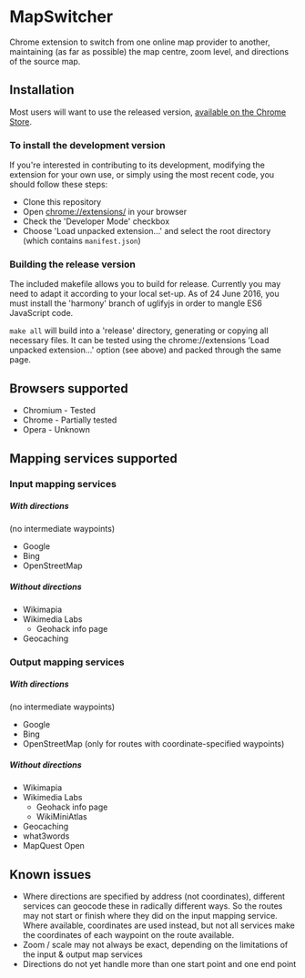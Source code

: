 # MapSwitcher

Chrome extension to switch from one online map provider to another, maintaining (as far as possible) the map centre, zoom level, and directions of the source map.

## Installation

Most users will want to use the released version, [available on the Chrome Store](https://chrome.google.com/webstore/detail/map-switcher/fanpjcbgdinjeknjikpfnldfpnnpkelb).

### To install the development version
If you're interested in contributing to its development, modifying the extension for your own use, or simply using the most recent code, you should follow these steps:
- Clone this repository
- Open [chrome://extensions/](chrome://extensions/) in your browser
- Check the 'Developer Mode' checkbox
- Choose 'Load unpacked extension...' and select the root directory (which contains `manifest.json`)

### Building the release version

The included makefile allows you to build for release. Currently you may need to adapt it according to your local set-up. As of 24 June 2016, you must install the 'harmony' branch of uglifyjs in order to mangle ES6 JavaScript code.

`make all` will build into a 'release' directory, generating or copying all necessary files. It can be tested using the chrome://extensions 'Load unpacked extension...' option (see above) and packed through the same page.

## Browsers supported
- Chromium - Tested
- Chrome -  Partially tested
- Opera - Unknown

## Mapping services supported

### Input mapping services

##### With directions
(no intermediate waypoints)
- Google
- Bing
- OpenStreetMap

##### Without directions
- Wikimapia
- Wikimedia Labs
  - Geohack info page
- Geocaching

### Output mapping services

##### With directions
(no intermediate waypoints)
- Google
- Bing
- OpenStreetMap (only for routes with coordinate-specified waypoints)

##### Without directions
- Wikimapia
- Wikimedia Labs
  - Geohack info page
  - WikiMiniAtlas
- Geocaching
- what3words
- MapQuest Open


## Known issues

- Where directions are specified by address (not coordinates), different services can geocode these in radically different ways. So the routes may not start or finish where they did on the input mapping service. Where available, coordinates are used instead, but not all services make the coordinates of each waypoint on the route available.
- Zoom / scale may not always be exact, depending on the limitations of the input & output map services
- Directions do not yet handle more than one start point and one end point
